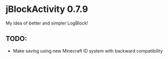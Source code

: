 jBlockActivity 0.7.9
==============

My idea of better and simpler LogBlock!

## TODO: 
* Make saving using new Minecraft ID system with backward compatibility